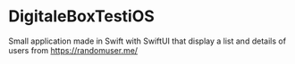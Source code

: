 # DigitaleBoxTestiOS
Small application made in Swift with SwiftUI that display a list and details of users from https://randomuser.me/
